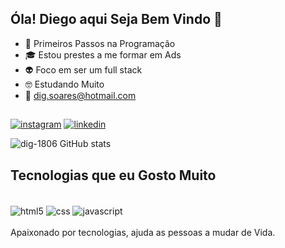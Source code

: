 ## Óla! Diego aqui Seja Bem Vindo 🤙


- 🔭 Primeiros Passos na Programação 
- 🎓 Estou prestes a me formar em Ads 
- 👽 Foco em ser um full stack
- 🤓 Estudando Muito
- 💬 dig.soares@hotmail.com


##
[![instagram](https://img.shields.io/badge/Instagram-E4405F?style=for-the-badge&logo=instagram&logoColor=white)](https://www.instagram.com/p/CUv7VJ_jyUs2LjHOLUTfIkICdyYhJasCXyrU6c0/?utm_medium=copy_link)
[![linkedin](https://img.shields.io/badge/LinkedIn-0077B5?style=for-the-badge&logo=linkedin&logoColor=white)](https://www.linkedin.com/in/diego-soares-de-souza-b76a13213)

![dig-1806 GitHub stats](https://github-readme-stats.vercel.app/api?username=dig-1806&show_icons=true&theme=dracula)

## Tecnologias que eu Gosto Muito

<div style="display: inline_blocke"><br/>
<img align="center" alt="html5" src="https://img.shields.io/badge/HTML5-E34F26?style=for-the-badge&logo=html5&logoColor=white" />
<img align="center" alt="css" src="https://img.shields.io/badge/CSS3-1572B6?style=for-the-badge&logo=css3&logoColor=white"/>
<img align="center" alt="javascript" src="https://img.shields.io/badge/JavaScript-F7DF1E?style=for-the-badge&logo=javascript&logoColor=black"/>

</div></br>
Apaixonado por tecnologias, ajuda as pessoas a mudar de Vida.
